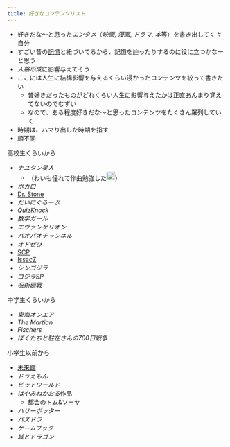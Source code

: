 ```yaml
---
title: 好きなコンテンツリスト
---
```


* 好きだな〜と思った*エンタメ*（*映画*, *漫画*, *ドラマ*, *本*等）を書き出してく #自分
* すごい昔の[記憶](%E8%A8%98%E6%86%B6.md)と紐づいてるから、記憶を辿ったりするのに役に立つかなーと思う
* *人格形成*に影響与えてそう
* ここには人生に結構影響を与えるくらい浸かったコンテンツを絞って書きたい
  * 昔好きだったものがどれくらい人生に影響与えたかは正直あんまり覚えてないのでむずい
  * なので、ある程度好きだな〜と思ったコンテンツをたくさん羅列していく
* 時期は、ハマり出した時期を指す
* 順不同

高校生くらいから

* *ナユタン星人*
  * （わいも憧れて作曲勉強した<img src='https://scrapbox.io/api/pages/blu3mo-public/feda/icon' alt='feda.icon' height="19.5"/>）
* *ボカロ*
* [Dr. Stone](Dr.%20Stone.md)
* *だいにぐるーぷ*
* *QuizKnock*
* *数学ガール*
* *エヴァンゲリオン*
* *パオパオチャンネル*
* *オドぜひ*
* [SCP](SCP.md)
* [IssacZ](IssacZ.md)
* *シンゴジラ*
* *ゴジラSP*
* *呪術廻戦*

中学生くらいから

* *東海オンエア*
* *The Martian*
* *Fischers*
* *ぼくたちと駐在さんの700日戦争*

小学生以前から

* [未来館](%E6%9C%AA%E6%9D%A5%E9%A4%A8.md)
* *ドラえもん*
* *ビットワールド*
* *はやみねかおる*作品
  * [都会のトム&ソーヤ](%E9%83%BD%E4%BC%9A%E3%81%AE%E3%83%88%E3%83%A0&%E3%82%BD%E3%83%BC%E3%83%A4.md)
* *ハリーポッター*
* *パズドラ*
* *ゲームブック*
* *城とドラゴン*
